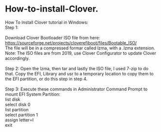 # How-to-install-Clover.
How To Install Clover tutorial in Windows:
<br/>
Step 1: 
<br/>
<br/>
Download Clover Bootloader ISO file from here: https://sourceforge.net/projects/cloverefiboot/files/Bootable_ISO/
<br/> 
The file will be in a compressed formar called lzma, with a .lzma extension. 
<br/>
Note: The ISO files are from 2019, use Clover Configurator to update Clover accordingly. 
<br/>
<br/> 
Step 2: Open the lzma, then tar and lastly the ISO file, I used 7-zip to do that. Copy the EFI, Library and usr to a temporary location to copy them to the EFI partition, or do this step in step 4.
<br/>
<br/>
Step 3: Execute these commands in Administrator Command Prompt to mount EFI System Partition:
  <br/>
  list disk
  <br/>
  select disk 0
  <br/>
  list partition
  <br/>
  select partition 1
  <br/>
  assign letter=I
  <br/>
  exit
  <br/>
